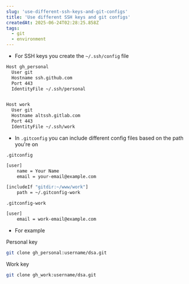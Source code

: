 ```yaml
---
slug: 'use-different-ssh-keys-and-git-configs'
title: 'Use different SSH keys and git configs'
createdAt: 2025-06-24T02:28:25.858Z
tags:
  - git
  - environment
---
```


- For SSH keys you create the `~/.ssh/config` file

```sh
Host gh_personal
  User git
  Hostname ssh.github.com
  Port 443
  IdentityFile ~/.ssh/personal


Host work
  User git
  Hostname altssh.gitlab.com
  Port 443
  IdentityFile ~/.ssh/work
```

- In `.gitconfig` you can include different config files based on the path you're on

`.gitconfig`

```sh
[user]
    name = Your Name
    email = your-email@example.com

[includeIf "gitdir:~/www/work"]
    path = ~/.gitconfig-work
```

`.gitconfig-work`

```sh
[user]
    email = work-email@example.com
```

- For example

Personal key

```sh
git clone gh_personal:username/dsa.git
```

Work key

```sh
git clone gh_work:username/dsa.git
```
